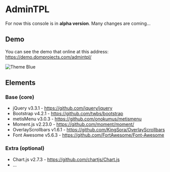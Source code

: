 # AdminTPL

For now this console is in **alpha version**. Many changes are coming...

## Demo
You can see the demo that online at this address: https://demo.domprojects.com/admintpl/

![Theme Blue](https://demo.domprojects.com/admintpl/screenshot/screenshot-blue.png)

## Elements
### Base (core)
* jQuery v3.3.1 - https://github.com/jquery/jquery
* Bootstrap v4.2.1 - https://github.com/twbs/bootstrap
* metisMenu v3.0.3 - https://github.com/onokumus/metismenu
* Moment.js v2.23.0 - https://github.com/moment/moment/
* OverlayScrollbars v1.6.1 - https://github.com/KingSora/OverlayScrollbars
* Font Awesome v5.6.3 - https://github.com/FortAwesome/Font-Awesome

### Extra (optional)
* Chart.js v2.7.3 - https://github.com/chartjs/Chart.js
* ...
